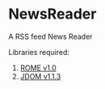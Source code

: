NewsReader
==========

A RSS feed News Reader

Libraries required:
1. [ROME v1.0](https://rometools.jira.com/wiki/display/ROME/Home)
2. [JDOM v1.1.3](http://www.jdom.org/downloads/) 